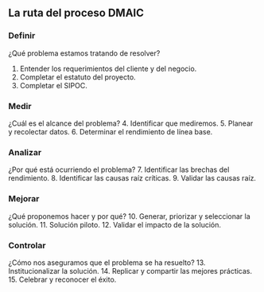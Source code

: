 ## La ruta del proceso DMAIC

### Definir
¿Qué problema estamos tratando de resolver?
1. Entender los requerimientos del cliente y del negocio.
2. Completar el estatuto del proyecto.
3. Completar el SIPOC.

### Medir
¿Cuál es el alcance del problema?
4. Identificar que mediremos.
5. Planear y recolectar datos.
6. Determinar el rendimiento de línea base.

### Analizar
¿Por qué está ocurriendo el problema?
7. Identificar las brechas del rendimiento.
8. Identificar las causas raíz críticas.
9. Validar las causas raíz.

### Mejorar
¿Qué proponemos hacer y por qué?
10. Generar, priorizar y seleccionar la solución.
11. Solución piloto.
12. Validar el impacto de la solución.

### Controlar
¿Cómo nos aseguramos que el problema se ha resuelto?
13. Institucionalizar la solución.
14. Replicar y compartir las mejores prácticas.
15. Celebrar y reconocer el éxito.
